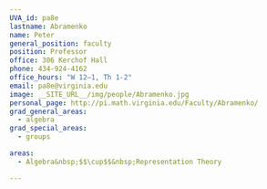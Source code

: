 ```yaml
---
UVA_id: pa8e
lastname: Abramenko
name: Peter
general_position: faculty
position: Professor
office: 306 Kerchof Hall
phone: 434-924-4162
office_hours: "W 12–1, Th 1-2"
email: pa8e@virginia.edu
image: __SITE_URL__/img/people/Abramenko.jpg
personal_page: http://pi.math.virginia.edu/Faculty/Abramenko/
grad_general_areas:
  - algebra
grad_special_areas:
  - groups

areas:
  - Algebra&nbsp;$$\cup$$&nbsp;Representation Theory

---
```

